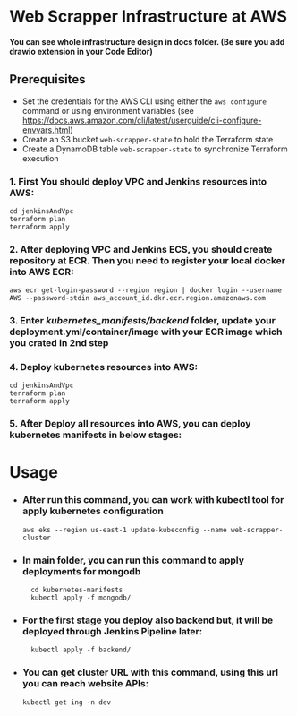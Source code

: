 # Web Scrapper Infrastructure at AWS
#### You can see whole infrastructure design in docs folder. (Be sure you add drawio extension in your Code Editor)

## Prerequisites
- Set the credentials for the AWS CLI using either the `aws configure` command or using environment variables (see https://docs.aws.amazon.com/cli/latest/userguide/cli-configure-envvars.html)
- Create an S3 bucket `web-scrapper-state` to hold the Terraform state
- Create a DynamoDB table `web-scrapper-state` to synchronize Terraform execution

### 1. First You should deploy VPC and Jenkins resources into AWS:
    cd jenkinsAndVpc
    terraform plan
    terraform apply
### 2. After deploying VPC and Jenkins ECS, you should create repository at ECR. Then you need to register your local docker into AWS ECR:
    aws ecr get-login-password --region region | docker login --username AWS --password-stdin aws_account_id.dkr.ecr.region.amazonaws.com
### 3. Enter *kubernetes_manifests/backend* folder, update your deployment.yml/container/image with your ECR image which you crated in 2nd step
### 4. Deploy kubernetes resources into AWS:
    cd jenkinsAndVpc
    terraform plan
    terraform apply
### 5. After Deploy all resources into AWS, you can deploy kubernetes manifests in below stages:

# Usage

- ### **After run this command, you can work with kubectl tool for apply kubernetes configuration**
      aws eks --region us-east-1 update-kubeconfig --name web-scrapper-cluster
- ### In main folder, you can run this command to apply deployments for mongodb
        cd kubernetes-manifests
        kubectl apply -f mongodb/
- ### For the first stage you deploy also backend but, it will be deployed through Jenkins Pipeline later:
        kubectl apply -f backend/
- ### You can get cluster URL with this command, using this url you can reach website APIs:
      kubectl get ing -n dev
